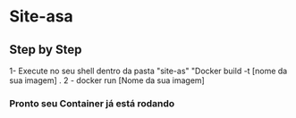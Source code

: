 
# Site-asa 
## Step by Step
1- Execute no seu shell dentro da pasta "site-as" "Docker build -t [nome da sua imagem] . 
2 - docker run [Nome da sua imagem]
### Pronto seu Container já está rodando

